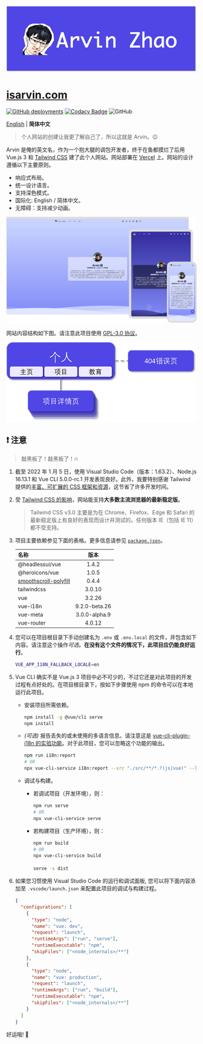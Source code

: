 ![banner.png](./img_README/banner.png)

# [isarvin.com](https://isarvin.com)

[![GitHub deployments](https://img.shields.io/github/deployments/ArvinZJC/isarvin/production?label=Vercel&logo=vercel)](https://isarvin.com)
[![Codacy Badge](https://app.codacy.com/project/badge/Grade/810eda125dbf4b9d96b81e6c34ec26e6)](https://www.codacy.com/gh/ArvinZJC/isarvin/dashboard?utm_source=github.com&utm_medium=referral&utm_content=ArvinZJC/isarvin&utm_campaign=Badge_Grade)
![GitHub](https://img.shields.io/github/license/ArvinZJC/isarvin)

[English](./README.md) | **简体中文**

> 个人网站的创建让我更了解自己了，所以这就是 Arvin。😉

Arvin 是俺的英文名，作为一个抱大腿的调包开发者，终于在鱼都摸烂了后用 Vue.js 3 和 [Tailwind CSS](https://tailwindcss.com/) 建了此个人网站。网站部署在 [Vercel](https://vercel.com/home) 上。网站的设计遵循以下主要原则。

- 响应式布局。
- 统一设计语言。
- 支持深色模式。
- 国际化: English / 简体中文。
- 无障碍：支持减少动画。

![example_zhCN.png](./img_README/example_zhCN.png)

网站内容结构如下图。请注意此项目使用 [GPL-3.0 协议](./LICENSE)。

![structure_zhCN.png](./img_README/structure_zhCN.png)

## ❗ 注意

> 敲黑板了！敲黑板了！🔥

1. 截至 2022 年 1 月 5 日，使用 Visual Studio Code（版本：1.63.2）、Node.js 16.13.1 和 Vue CLI 5.0.0-rc.1 开发表现良好。此外，我要特别感谢 Tailwind 提供的[丰富、可扩展的 CSS 框架和资源](https://tailwindcss.com/resources)，这节省了许多开发时间。
2. 受 [Tailwind CSS 的影响](https://tailwindcss.com/docs/browser-support)，网站能支持**大多数主流浏览器的最新稳定版**。

   > Tailwind CSS v3.0 主要是为在 Chrome、Firefox、Edge 和 Safari 的最新稳定版上有良好的表现而设计并测试的。任何版本 IE（包括 IE 11）都不受支持。

3. 项目主要依赖参见下面的表格。更多信息请参见 [`package.json`](./package.json)。

   | 名称                                                               |     版本      |
   | :----------------------------------------------------------------- | :-----------: |
   | @headlessui/vue                                                    |     1.4.2     |
   | @heroicons/vue                                                     |     1.0.5     |
   | [smoothscroll-polyfill](https://github.com/iamdustan/smoothscroll) |     0.4.4     |
   | tailwindcss                                                        |    3.0.10     |
   | vue                                                                |    3.2.26     |
   | vue-i18n                                                           | 9.2.0-beta.26 |
   | vue-meta                                                           | 3.0.0-alpha.9 |
   | vue-router                                                         |    4.0.12     |

4. 您可以在项目根目录下手动创建名为 `.env` 或 `.env.local` 的文件，并包含如下内容。请注意这个操作*可选*。**在没有这个文件的情况下，此项目应仍能良好运行**。

   ```sh
   VUE_APP_I18N_FALLBACK_LOCALE=en
   ```

5. Vue CLI 确实不是 Vue.js 3 项目中必不可少的，不过它还是对此项目的开发过程有点好处的。在项目根目录下，按如下步骤使用 npm 的命令可以在本地运行此项目。

   - 安装项目所需依赖。

     ```sh
     npm install -g @vue/cli serve
     npm install
     ```

   - _(可选)_ 报告丢失的或未使用的多语言信息。请注意这是 [vue-cli-plugin-i18n 的实验功能](https://github.com/intlify/vue-cli-plugin-i18n#-features)。对于此项目，您可以忽略这个功能的输出。

     ```sh
     npm run i18n:report
     # OR
     npx vue-cli-service i18n:report --src "./src/**/*.?(js|vue)" --locales "./src/locales/**/*.json"
     ```

   - 调试与构建。

     - 若调试项目（开发环境），则：

       ```sh
       npm run serve
       # OR
       npx vue-cli-service serve
       ```

     - 若构建项目（生产环境），则：

       ```sh
       npm run build
       # OR
       npx vue-cli-service build

       serve -s dist
       ```

6. 如果您习惯使用 Visual Studio Code 的运行和调试面板, 您可以将下面内容添加至 `.vscode/launch.json` 来配置此项目的调试与构建过程。

   ```JSON
   {
     "configurations": [
       {
         "type": "node",
         "name": "vue: dev",
         "request": "launch",
         "runtimeArgs": ["run", "serve"],
         "runtimeExecutable": "npm",
         "skipFiles": ["<node_internals>/**"]
       },
       {
         "type": "node",
         "name": "vue: production",
         "request": "launch",
         "runtimeArgs": ["run", "build"],
         "runtimeExecutable": "npm",
         "skipFiles": ["<node_internals>/**"]
       }
     ]
   }
   ```

好运哦! 💖
